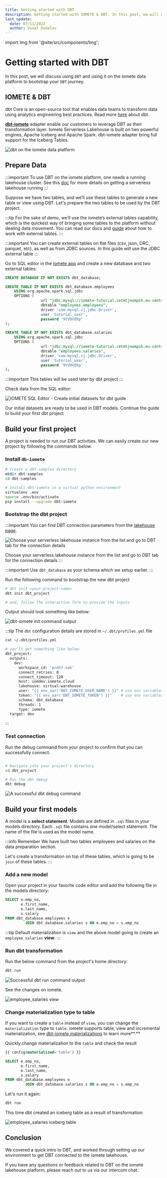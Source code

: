 ```yaml
---
title: Getting started with DBT
description: Getting started with IOMETE & DBT. In this post, we will discuss using `DBT` and using it on the iomete data platform to bootstrap your `DBT` journey.
last_update:
  date: 07/11/2022
  author: Vusal Dadalov
---
```


import Img from '@site/src/components/Img';

# Getting started with DBT

In this post, we will discuss using `DBT` and using it on the iomete data platform to bootstrap your `DBT` journey.

## IOMETE & DBT

dbt Core is an open-source tool that enables data teams to transform data using analytics engineering best practices. Read more [here](https://docs.getdbt.com/docs/introduction) about dbt.

**[dbt-iomete](https://docs.getdbt.com/reference/warehouse-setups/iomete-setup)** adapter enable our customers to leverage DBT as their transformation layer. Iomete Serverless Lakehouse is built on two powerful engines, Apache Iceberg and Apache Spark. dbt-iomete adapter bring full support for the Iceberg Tables.

![dbt on the iomete data platform](https://uploads-ssl.webflow.com/62e59e059afb7e3948870885/62e80b69e03720a02a0b5719_dbt-in-iomete-platform.png)

## Prepare Data

:::important
To use DBT on the iomete platform, one needs a running lakehouse cluster. See this [doc](https://iomete.com/docs/user-guide/virtual-lakehouses) for more details on getting a serverless lakehouse running
:::

Suppose we have two tables, and we’ll use these tables to generate a new table or view using DBT. Let's prepare the two tables to be used by the DBT project.

:::tip
For the sake of demo, we’ll use the iomete’s external tables capability, which is the quickest way of bringing some tables to the platform without dealing data movement. You can read our docs and [guide](https://iomete.com/docs/guides/sync-data-from-jdbc-sources) about how to work with external tables.
:::

:::important
You can create external tables on flat files (csv, json, ORC, parquet, etc), as well as from JDBC sources. In this guide will use the JDBC external table
:::

Go to SQL editor in the [iomete app](https://app.iomete.com/editor) and create a new database and two external tables:

```sql
CREATE DATABASE IF NOT EXISTS dbt_database;

CREATE TABLE IF NOT EXISTS dbt_database.employees
    USING org.apache.spark.sql.jdbc
    OPTIONS (
                url "jdbc:mysql://iomete-tutorial.cetmtjnompsh.eu-central-1.rds.amazonaws.com:3306/employees",
                dbtable "employees.employees",
                driver 'com.mysql.cj.jdbc.Driver',
                user 'tutorial_user',
                password '9tVDVEKp'
);

CREATE TABLE IF NOT EXISTS dbt_database.salaries
    USING org.apache.spark.sql.jdbc
    OPTIONS (
                url "jdbc:mysql://iomete-tutorial.cetmtjnompsh.eu-central-1.rds.amazonaws.com:3306/employees",
                dbtable "employees.salaries",
                driver 'com.mysql.cj.jdbc.Driver',
                user 'tutorial_user',
                password '9tVDVEKp'
);
```
:::important
This tables will be used later by dbt project
:::

Check data from the SQL editor:

<Img src="/img/guides/dbt/dbt_data_preparation_sql_editor.png" 
  alt="IOMETE SQL Editor - Create initial datasets for dbt guide" 
  caption="IOMETE SQL Editor - Create initial datasets for dbt guide"/>

Our initial datasets are ready to be used in DBT models. Continue the guide to build your first dbt project

## Build your first project

A project is needed to run our DBT activities. We can easily create our new project by following the commands below.

### Install `db-iomete`

```bash
# Create a dbt-samples directory
mkdir dbt-samples
cd dbt-samples

# Install dbt-iomete in a virtual python environment
virtualenv .env
source .env/bin/activate
pip install --upgrade dbt-iomete
```

### Bootstrap the dbt project

:::important
You can find DBT connection parameters from the [lakehouse page](http://app.iomete.com).

<Img src="/img/guides/dbt/dbt_connection_details_tab.jpg" 
  alt="Choose your serverless lakehouse instance from the list and go to DBT tab for the connection details"/>

Choose your serverless lakehouse instance from the list and go to DBT tab for the connection details
:::

:::important
Use `dbt_database` as your schema which we setup earlier.
:::


Run the following command to bootstrap the new dbt project

```bash
# dbt init <your-project-name> 
dbt init dbt_project

# and, follow the interactive form to provide the inputs
```

Output should look something like below:

<Img src="/img/guides/dbt/dbt_init_output.png"
  alt="dbt-iomete init command output"
  caption="dbt init command output"/>

:::tip
The `dbt` configuration details are stored in `~/.dbt/profiles.yml` file

```bash
cat ~/.dbt/profiles.yml

# you'll get something like below:
dbt_project:
  outputs:
    dev:
      workspace_id: 'pceh7-sak'
      connect_retries: 0
      connect_timeout: 120
      host: iomdev.iomete.cloud
      lakehouse: virtual-warehouse
      user: "{{ env_var('DBT_IOMETE_USER_NAME') }}" # use env variables for sensitive information
      token: "{{ env_var('DBT_IOMETE_TOKEN') }}"    # use env variables for sensitive information
      schema: dbt_database
      threads: 1
      type: iomete
  target: dev
```
:::

### Test connection

Run the debug command from your project to confirm that you can successfully connect:

```bash

# Navigate into your project's directory
cd dbt_project

# Run the dbt debug
dbt debug
```

<Img src="/img/guides/dbt/dbt_debug_output.png"
  alt="A successful dbt debug command"
  caption="A successful dbt debug command"/>

## Build your first models

A model is a **select statement**. Models are defined in `.sql` files in your models directory. Each `.sql` file contains one model/select statement. The name of the file is used as the model name.

:::info Remember
We have built two tables employees and salaries on the data preparation section. 

Let's create a transformation on top of these tables, which is going to be `join` of these tables.
:::

### Add a new model

Open your project in your favorite code editor and add the following file in the models directory:
```sql title="dbt_project/models/employee_salaries.sql"
SELECT e.emp_no,
       e.first_name,
       e.last_name,
       s.salary
FROM dbt_database.employees e
         JOIN dbt_database.salaries s ON e.emp_no = s.emp_no
```

:::tip
Default materialization is `view` and the above model going to create an `employee_salaries` **view**.
:::


### Run dbt transformation

Run the below command from the project's home directory:

```bash
dbt run
```

<Img src="/img/guides/dbt/dbt_run_output.png"
alt="Successful dbt run command output"
caption="Successful dbt run command output"/>


See the changes on iomete.

<Img src="/img/guides/dbt/dbt_transformation_result_as_view.png"
alt="employee_salaries view"
caption="employee_salaries view"/>


### Change materialization type to table

If you want to create a `table` instead of `view`, you can change the `materialization` type to `table`. iomete supports table, view and incremental materialization, see [dbt-iomete materializations](./dbt-materializations) to learn more**.**

Quickly change materialization to the `table` and check the result

```sql title="dbt_project/models/employee_salaries.sql"
{{ config(materialized='table') }}

SELECT e.emp_no,
       e.first_name,
       e.last_name,
       s.salary
FROM dbt_database.employees e
         JOIN dbt_database.salaries s ON e.emp_no = s.emp_no
```

Let's run it again:

```bash
dbt run
```

This time dbt created an iceberg table as a result of transformation:

<Img src="/img/guides/dbt/dbt_transformation_result_as_iceberg_table.png"
  alt="employee_salaries iceberg table"
  caption="employee_salaries iceberg table"/>

## Conclusion

We covered a quick intro to DBT, and worked through setting up our environment to get DBT connected to the iomete lakehouse.

If you have any questions or feedback related to DBT on the iomete lakehouse platform, please reach out to us via our intercom chat.


